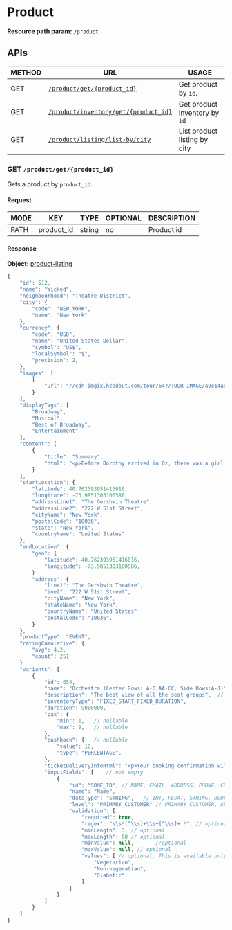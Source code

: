 # Product

**Resource path param:** `/product`

## APIs

METHOD | URL | USAGE
--- | --- | ---
GET | [`/product/get/{product_id}`](#GET-/product/get/{product_id}) | Get product by `id`.
GET | [`/product/inventory/get/{product_id}`]() | Get product inventory by `id`
GET | [`/product/listing/list-by/city`]() | List product listing by city

### <a name="GET-/product/get/{product_id}"></a>GET `/product/get/{product_id}`

Gets a product by `product_id`.

#### Request

MODE | KEY | TYPE | OPTIONAL | DESCRIPTION
--- | --- | --- | --- | ---
PATH | product_id | string | no | Product id

#### Response

**Object:** [product-listing]()

```javascript
{
	"id": 512,
	"name": "Wicked",
	"neighbourhood": "Theatre District",
	"city": {
		"code": "NEW_YORK",
		"name": "New York"
	},
	"currency": {
		"code": "USD",
		"name": "United States Dollar",
		"symbol": "US$",
		"localSymbol": "$",
		"precision": 2,
	},
	"images": [
		{
			"url": "//cdn-imgix.headout.com/tour/647/TOUR-IMAGE/a9e14ae1-78ab-4cbe-8166-2e55f3060c42-512-new-york-wicked-07.jpg"[currency]()
		}
	],
	"displayTags": [
		"Broadway",
		"Musical",
		"Best of Broadway",
		"Entertainment"
	],
	"content": [
		{
			"title": "Summary",
			"html": "<p>Before Dorothy arrived in Oz, there was a girl with emerald-green skin — misunderstood, and extremely talented.</p>"
		}
	],
	"startLocation": {
		"latitude": 40.762393951416016,
		"longitude": -73.9851303100586,
		"addressLine1": "The Gershwin Theatre",
		"addressLine2": "222 W 51st Street",
		"cityName": "New York",
		"postalCode": "10036",
		"state": "New York",
		"countryName": "United States"
	},
	"endLocation": {
		"geo": {
			"latitude": 40.762393951416016,
			"longitude": -73.9851303100586,
		}
		"address": {
			"line1": "The Gershwin Theatre",
			"ine2": "222 W 51st Street",
			"cityName": "New York",
			"stateName": "New York",
			"countryName": "United States"
			"postalCode": "10036",
		}
	},
	"productType": "EVENT",
	"ratingCumulative": {
		"avg": 4.2,
		"count": 251
	}
	"variants": [
		{
			"id": 654,
			"name": "Orchestra (Center Rows: A-O,AA-CC, Side Rows:A-J)",	// nullable
			"description": "The best view of all the seat groups",	// nullable
			"inventoryType": "FIXED_START_FIXED_DURATION",
			"duration": 9000000,
			"pax": {
				"min": 1,	// nullable
				"max": 9,	// nullable
			},
			"cashback": {	// nullable
				"value": 10,
				"type": "PERCENTAGE",
			},
			"ticketDeliveryInfoHtml": "<p>Your booking confirmation will be emailed to you shortly.</p>",
			"inputFields": [	// not empty
				{
					"id": "SOME_ID", // NAME, EMAIL, ADDRESS, PHONE, CUSTOM_<id>
					"name": "Name",
					"dataType": "STRING",	// INT, FLOAT, STRING, BOOL, ENUM
					"level": "PRIMARY_CUSTOMER"	// PRIMARY_CUSTOMER, ALL_CUSTOMERS, TOUR
					"validation": [
						"required": true,
						"regex": "\\s*[^\\s]+\\s+[^\\s]+.*", // optional
						"minLength": 3, // optional
						"maxLength": 80	// optional
						"minValue": null,		//optional
						"maxValue": null, // optional
						"values": [	// optional. This is available only when "dataType" == "ENUM"
							"Vegetarian",
							"Non-vegeratian",
							"Diabetic"
						]
					]
				}
			]
		}
	]
}
```
